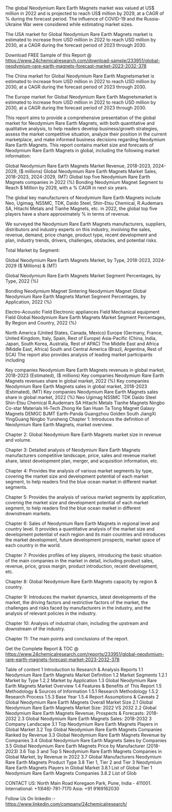 The global Neodymium Rare Earth Magnets market was valued at US$ million in 2022 and is projected to reach US$ million by 2029, at a CAGR of % during the forecast period. The influence of COVID-19 and the Russia-Ukraine War were considered while estimating market sizes.

The USA market for Global Neodymium Rare Earth Magnets market is estimated to increase from USD million in 2022 to reach USD million by 2030, at a CAGR during the forecast period of 2023 through 2030.

Download FREE Sample of this Report @ https://www.24chemicalresearch.com/download-sample/233951/global-neodymium-rare-earth-magnets-forecast-market-2023-2032-378

The China market for Global Neodymium Rare Earth Magnetsmarket is estimated to increase from USD million in 2022 to reach USD million by 2030, at a CAGR during the forecast period of 2023 through 2030.

The Europe market for Global Neodymium Rare Earth Magnetsmarket is estimated to increase from USD million in 2022 to reach USD million by 2030, at a CAGR during the forecast period of 2023 through 2030.

This report aims to provide a comprehensive presentation of the global market for Neodymium Rare Earth Magnets, with both quantitative and qualitative analysis, to help readers develop business/growth strategies, assess the market competitive situation, analyze their position in the current marketplace, and make informed business decisions regarding Neodymium Rare Earth Magnets. This report contains market size and forecasts of Neodymium Rare Earth Magnets in global, including the following market information:

Global Neodymium Rare Earth Magnets Market Revenue, 2018-2023, 2024-2029, ($ millions)
Global Neodymium Rare Earth Magnets Market Sales, 2018-2023, 2024-2029, (MT)
Global top five Neodymium Rare Earth Magnets companies in 2022 (%)
Bonding Neodymium Magnet Segment to Reach $ Million by 2029, with a % CAGR in next six years.

The global key manufacturers of Neodymium Rare Earth Magnets include Neo, Ugimag, NSSMC, TDK, Daido Steel, Shin-Etsu Chemical, R.Audemars SA, Hitachi Metals and Tianhe Magnets, etc. in 2022, the global top five players have a share approximately % in terms of revenue.

We surveyed the Neodymium Rare Earth Magnets manufacturers, suppliers, distributors and industry experts on this industry, involving the sales, revenue, demand, price change, product type, recent development and plan, industry trends, drivers, challenges, obstacles, and potential risks.

Total Market by Segment:

Global Neodymium Rare Earth Magnets Market, by Type, 2018-2023, 2024-2029 ($ Millions) & (MT)

Global Neodymium Rare Earth Magnets Market Segment Percentages, by Type, 2022 (%)

Bonding Neodymium Magnet
Sintering Neodymium Magnet
Global Neodymium Rare Earth Magnets Market Segment Percentages, by Application, 2022 (%)

Electro-Acoustic Field
Electronic appliances Field
Mechanical equipment Field
Global Neodymium Rare Earth Magnets Market Segment Percentages, By Region and Country, 2022 (%)

North America (United States, Canada, Mexico)
Europe (Germany, France, United Kingdom, Italy, Spain, Rest of Europe)
Asia-Pacific (China, India, Japan, South Korea, Australia, Rest of APAC)
The Middle East and Africa (Middle East, Africa)
South and Central America (Brazil, Argentina, Rest of SCA)
The report also provides analysis of leading market participants including

Key companies Neodymium Rare Earth Magnets revenues in global market, 2018-2023 (Estimated), ($ millions)
Key companies Neodymium Rare Earth Magnets revenues share in global market, 2022 (%)
Key companies Neodymium Rare Earth Magnets sales in global market, 2018-2023 (Estimated), (MT)
Key companies Neodymium Rare Earth Magnets sales share in global market, 2022 (%)
Neo
Ugimag
NSSMC
TDK
Daido Steel
Shin-Etsu Chemical
R.Audemars SA
Hitachi Metals
Tianhe Magnets
Ningbo Co-star Materials Hi-Tech
Zhong Ke San Huan
Ta Tong Magnet
Galaxy Magnets
DEMGC
BJMT
Earth-Panda
Guangzhou Golden South
JiangXi YingGuang
Ningbo Yunsheng
Chapter 1: Introduces the definition of Neodymium Rare Earth Magnets, market overview.

Chapter 2: Global Neodymium Rare Earth Magnets market size in revenue and volume.

Chapter 3: Detailed analysis of Neodymium Rare Earth Magnets manufacturers competitive landscape, price, sales and revenue market share, latest development plan, merger, and acquisition information, etc.

Chapter 4: Provides the analysis of various market segments by type, covering the market size and development potential of each market segment, to help readers find the blue ocean market in different market segments.

Chapter 5: Provides the analysis of various market segments by application, covering the market size and development potential of each market segment, to help readers find the blue ocean market in different downstream markets.

Chapter 6: Sales of Neodymium Rare Earth Magnets in regional level and country level. It provides a quantitative analysis of the market size and development potential of each region and its main countries and introduces the market development, future development prospects, market space of each country in the world.

Chapter 7: Provides profiles of key players, introducing the basic situation of the main companies in the market in detail, including product sales, revenue, price, gross margin, product introduction, recent development, etc.

Chapter 8: Global Neodymium Rare Earth Magnets capacity by region & country.

Chapter 9: Introduces the market dynamics, latest developments of the market, the driving factors and restrictive factors of the market, the challenges and risks faced by manufacturers in the industry, and the analysis of relevant policies in the industry.

Chapter 10: Analysis of industrial chain, including the upstream and downstream of the industry.

Chapter 11: The main points and conclusions of the report.

Get the Complete Report & TOC @ https://www.24chemicalresearch.com/reports/233951/global-neodymium-rare-earth-magnets-forecast-market-2023-2032-378

Table of content
1 Introduction to Research & Analysis Reports
1.1 Neodymium Rare Earth Magnets Market Definition
1.2 Market Segments
1.2.1 Market by Type
1.2.2 Market by Application
1.3 Global Neodymium Rare Earth Magnets Market Overview
1.4 Features & Benefits of This Report
1.5 Methodology & Sources of Information
1.5.1 Research Methodology
1.5.2 Research Process
1.5.3 Base Year
1.5.4 Report Assumptions & Caveats
2 Global Neodymium Rare Earth Magnets Overall Market Size
2.1 Global Neodymium Rare Earth Magnets Market Size: 2022 VS 2032
2.2 Global Neodymium Rare Earth Magnets Revenue, Prospects & Forecasts: 2018-2032
2.3 Global Neodymium Rare Earth Magnets Sales: 2018-2032
3 Company Landscape
3.1 Top Neodymium Rare Earth Magnets Players in Global Market
3.2 Top Global Neodymium Rare Earth Magnets Companies Ranked by Revenue
3.3 Global Neodymium Rare Earth Magnets Revenue by Companies
3.4 Global Neodymium Rare Earth Magnets Sales by Companies
3.5 Global Neodymium Rare Earth Magnets Price by Manufacturer (2018-2023)
3.6 Top 3 and Top 5 Neodymium Rare Earth Magnets Companies in Global Market, by Revenue in 2022
3.7 Global Manufacturers Neodymium Rare Earth Magnets Product Type
3.8 Tier 1, Tier 2 and Tier 3 Neodymium Rare Earth Magnets Players in Global Market
3.8.1 List of Global Tier 1 Neodymium Rare Earth Magnets Companies
3.8.2 List of Glob

CONTACT US:
North Main Road Koregaon Park, Pune, India - 411001.
International: +1(646)-781-7170
Asia: +91 9169162030

Follow Us On linkedin :- https://www.linkedin.com/company/24chemicalresearch/
